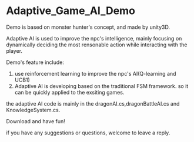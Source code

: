 # Adaptive_Game_AI_Demo

Demo is based on monster hunter's concept, and made by unity3D.

Adaptive AI is used to improve the npc's intelligence, mainly focusing on dynamically deciding the most rensonable action while interacting with the player.

Demo's feature include:

1. use reinforcement learning to improve the npc's AI(Q-learning and UCB1)
2. Adaptive AI is developing based on the traditional FSM framework. so it can be quickly applied to the exsiting games.

the adaptive AI code is mainly in the dragonAI.cs,dragonBattleAI.cs and KnowledgeSystem.cs.

Download and have fun!


if you have any suggestions or questions, welcome to leave a reply.
